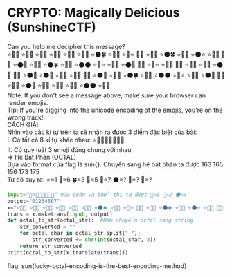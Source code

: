 # CRYPTO: Magically Delicious (SunshineCTF) 

Can you help me decipher this message?  
⭐🌈🍀 ⭐🌈🦄 ⭐🦄🌈 ⭐🎈🍀 ⭐🦄🌑 ⭐🌈🦄 ⭐🌑🍀 ⭐🦄🍀 ⭐🎈⭐ 🦄🦄 ⭐🦄🎈 ⭐🌑🍀 ⭐🌈🌑 ⭐🌑⭐ ⭐🦄🌑 🦄🦄 ⭐🌑🦄 ⭐🦄🌈 ⭐🌑🍀 ⭐🦄🎈 ⭐🌑🌑 ⭐🦄⭐ ⭐🦄🌈 ⭐🌑🎈 🦄🦄 ⭐🦄⭐ ⭐🌈🍀 🦄🦄 ⭐🌈🌑 ⭐🦄💜 ⭐🌑🦄 🦄🦄 ⭐🌑🐴 ⭐🌑🦄 ⭐🌈🍀 ⭐🌈🌑 🦄🦄 ⭐🌑🦄 ⭐🦄🌈 ⭐🌑🍀 ⭐🦄🎈 ⭐🌑🌑 ⭐🦄⭐ ⭐🦄🌈 ⭐🌑🎈 🦄🦄 ⭐🦄🦄 ⭐🌑🦄 ⭐🌈🌑 ⭐🦄💜 ⭐🦄🎈 ⭐🌑🌑 ⭐🎈🦄  
Note: If you don't see a message above, make sure your browser can render emojis.  
Tip: If you're digging into the unicode encoding of the emojis, you're on the wrong track!  
CÁCH GIẢI:   
Nhìn vào các kí tự trên ta sẽ nhận ra được 3 điểm đặc biệt của bài:  
I. Có tất cả 8 kí tự khác nhau: ⭐🌈🍀🦄🎈🌑🐴💜  
II. Có quy luật 3 emoji đứng chung với nhau   
=> Hệ Bát Phân (OCTAL)  
Dựa vào format của flag là sun{}. Chuyển sang hệ bát phân ta được  163 165 156 173 175  
Từ đó suy ra: ⭐=1 🌈=6 🍀=3 🦄=5 🎈=7 🌑=? 🐴=? 💜=?  
```py  
input="💜⭐🐴🍀🌑🦄🌈🎈" #Dự Đoán và thử thì ta được 💜=0 🐴=2 🌑=4
output="01234567"
x="⭐🌈🍀 ⭐🌈🦄 ⭐🦄🌈 ⭐🎈🍀 ⭐🦄🌑 ⭐🌈🦄 ⭐🌑🍀 ⭐🦄🍀 ⭐🎈⭐ 🦄🦄 ⭐🦄🎈 ⭐🌑🍀 ⭐🌈🌑 ⭐🌑⭐ ⭐🦄🌑 🦄🦄 ⭐🌑🦄 ⭐🦄🌈 ⭐🌑🍀 ⭐🦄🎈 ⭐🌑🌑 ⭐🦄⭐ ⭐🦄🌈 ⭐🌑🎈 🦄🦄 ⭐🦄⭐ ⭐🌈🍀 🦄🦄 ⭐🌈🌑 ⭐🦄💜 ⭐🌑🦄 🦄🦄 ⭐🌑🐴 ⭐🌑🦄 ⭐🌈🍀 ⭐🌈🌑 🦄🦄 ⭐🌑🦄 ⭐🦄🌈 ⭐🌑🍀 ⭐🦄🎈 ⭐🌑🌑 ⭐🦄⭐ ⭐🦄🌈 ⭐🌑🎈 🦄🦄 ⭐🦄🦄 ⭐🌑🦄 ⭐🌈🌑 ⭐🦄💜 ⭐🦄🎈 ⭐🌑🌑 ⭐🎈🦄"
trans = x.maketrans(input, output) 
def octal_to_str(octal_str):  #Hàm chuyển octal sang string
    str_converted = ""
    for octal_char in octal_str.split(" "):
        str_converted += chr(int(octal_char, 8))
    return str_converted
print(octal_to_str(x.translate(trans)))   
```
flag: sun{lucky-octal-encoding-is-the-best-encoding-method}   
